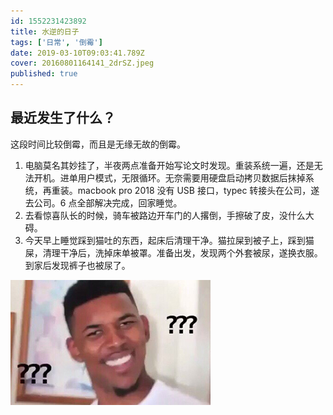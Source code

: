 ```yaml
---
id: 1552231423892
title: 水逆的日子
tags: ['日常', '倒霉']
date: 2019-03-10T09:03:41.789Z
cover: 20160801164141_2drSZ.jpeg
published: true
---
```


## 最近发生了什么？

这段时间比较倒霉，而且是无缘无故的倒霉。

1. 电脑莫名其妙挂了，半夜两点准备开始写论文时发现。重装系统一遍，还是无法开机。进单用户模式，无限循环。无奈需要用硬盘启动拷贝数据后抹掉系统，再重装。macbook pro 2018 没有 USB 接口，typec 转接头在公司，遂去公司。6 点全部解决完成，回家睡觉。
2. 去看惊喜队长的时候，骑车被路边开车门的人撂倒，手擦破了皮，没什么大碍。
3. 今天早上睡觉踩到猫吐的东西，起床后清理干净。猫拉屎到被子上，踩到猫屎，清理干净后，洗掉床单被罩。准备出发，发现两个外套被尿，遂换衣服。到家后发现裤子也被尿了。

![黑人问号](./20160801164141_2drSZ.jpeg)
